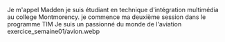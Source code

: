 Je m'appel Madden je suis étudiant en technique d'intégration multimédia au college Montmorency.
je commence ma deuxième session dans le programme TIM
Je suis un passionné du monde de l'aviation
exercice_semaine01/avion.webp
